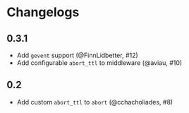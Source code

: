 # Changelogs

## 0.3.1

 * Add `gevent` support  (@FinnLidbetter, #12)
 * Add configurable `abort_ttl` to middleware  (@aviau, #10)

## 0.2

 * Add custom `abort_ttl` to `abort`  (@cchacholiades, #8)
